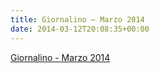 ```yaml
---
title: Giornalino – Marzo 2014
date: 2014-03-12T20:08:35+00:00
---
```

[Giornalino - Marzo 2014](http://www.basketgardolo.it/wp-content/uploads/2014/03/giornalino-marzo-2014.pdf)